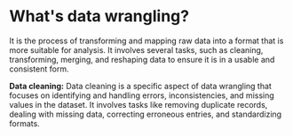 # What's data wrangling?

It is the process of transforming and mapping raw data into a format that is more suitable for analysis. It involves several tasks, such as cleaning, transforming, merging, and reshaping data to ensure it is in a usable and consistent form.


**Data cleaning:**
Data cleaning is a specific aspect of data wrangling that focuses on identifying and handling errors, inconsistencies, and missing values in the dataset. It involves tasks like removing duplicate records, dealing with missing data, correcting erroneous entries, and standardizing formats.
